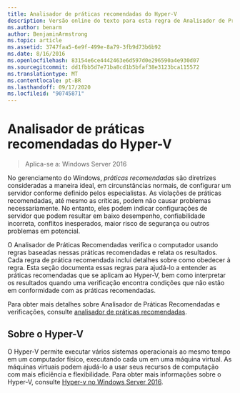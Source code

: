 ```yaml
---
title: Analisador de práticas recomendadas do Hyper-V
description: Versão online do texto para esta regra de Analisador de Práticas Recomendadas.
ms.author: benarm
author: BenjaminArmstrong
ms.topic: article
ms.assetid: 3747faa5-6e9f-499e-8a79-3fb9d73b6b92
ms.date: 8/16/2016
ms.openlocfilehash: 83154e6ce4442463e6d597d0e296590a4e930d07
ms.sourcegitcommit: dd1fbb5d7e71ba8cd1b5bfaf38e3123bca115572
ms.translationtype: MT
ms.contentlocale: pt-BR
ms.lasthandoff: 09/17/2020
ms.locfileid: "90745871"
---
```

# <a name="best-practices-analyzer-for-hyper-v"></a>Analisador de práticas recomendadas do Hyper-V

>Aplica-se a: Windows Server 2016

No gerenciamento do Windows, *práticas recomendadas* são diretrizes consideradas a maneira ideal, em circunstâncias normais, de configurar um servidor conforme definido pelos especialistas. As violações de práticas recomendadas, até mesmo as críticas, podem não causar problemas necessariamente. No entanto, eles podem indicar configurações de servidor que podem resultar em baixo desempenho, confiabilidade incorreta, conflitos inesperados, maior risco de segurança ou outros problemas em potencial.

O Analisador de Práticas Recomendadas verifica o computador usando regras baseadas nessas práticas recomendadas e relata os resultados. Cada regra de prática recomendada inclui detalhes sobre como obedecer à regra. Esta seção documenta essas regras para ajudá-lo a entender as práticas recomendadas que se aplicam ao Hyper-V, bem como interpretar os resultados quando uma verificação encontra condições que não estão em conformidade com as práticas recomendadas.

Para obter mais detalhes sobre Analisador de Práticas Recomendadas e verificações, consulte [analisador de práticas recomendadas](https://go.microsoft.com/fwlink/?LinkId=122786).

## <a name="about-hyper-v"></a>Sobre o Hyper-V
O Hyper-V permite executar vários sistemas operacionais ao mesmo tempo em um computador físico, executando cada um em uma máquina virtual. As máquinas virtuais podem ajudá-lo a usar seus recursos de computação com mais eficiência e flexibilidade. Para obter mais informações sobre o Hyper-V, consulte [Hyper-v no Windows Server 2016](../Hyper-V-on-Windows-Server.md).



